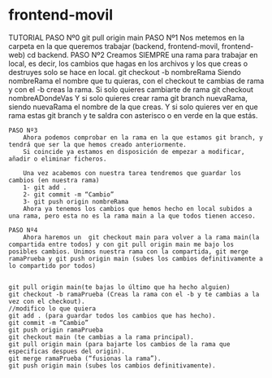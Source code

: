 # frontend-movil
TUTORIAL
    PASO Nº0
        git pull origin main
    PASO Nº1
        Nos metemos en la carpeta en la que queremos trabajar (backend, frontend-movil, frontend-web) cd backend.
    PASO Nº2
        Creamos SIEMPRE una rama para trabajar en local, es decir, los cambios que hagas en los archivos y los que creas o destruyes solo se hace en local.
        git checkout -b nombreRama
        Siendo nombreRama el nombre que tu quieras, con el checkout te cambias de rama y con el -b creas la rama.
        Si solo quieres cambiarte de rama git checkout nombreADondeVas
        Y si solo quieres crear rama git branch nuevaRama, siendo nuevaRama el nombre de la que creas.
        Y si solo quieres ver en que rama estas git branch y te saldra con asterisco o en verde en la que estás.

    PASO Nº3
        Ahora podemos comprobar en la rama en la que estamos git branch, y tendrá que ser la que hemos creado anteriormente.
        Si coincide ya estamos en disposición de empezar a modificar, añadir o eliminar ficheros.

        Una vez acabemos con nuestra tarea tendremos que guardar los cambios (en nuestra rama)
        1- git add .
        2- git commit -m “Cambio”
        3- git push origin nombreRama
        Ahora ya tenemos los cambios que hemos hecho en local subidos a una rama, pero esta no es la rama main a la que todos tienen acceso.

    PASO Nº4
        Ahora haremos un  git checkout main para volver a la rama main(la compartida entre todos) y con git pull origin main me bajo los posibles cambios. Unimos nuestra rama con la compartida, git merge ramaPrueba y git push origin main (subes los cambios definitivamente a lo compartido por todos)


    git pull origin main(te bajas lo último que ha hecho alguien)
    git checkout -b ramaPrueba (Creas la rama con el -b y te cambias a la vez con el checkout).
    //modifico lo que quiera
    git add . (para guardar todos los cambios que has hecho).
    git commit -m “Cambio”
    git push origin ramaPrueba
    git checkout main (te cambias a la rama principal).
    git pull origin main (para bajarte los cambios de la rama que especificas despues del origin).
    git merge ramaPrueba (“fusionas la rama”).
    git push origin main (subes los cambios definitivamente).
